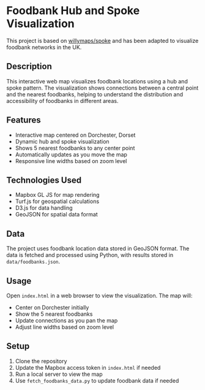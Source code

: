 # Foodbank Hub and Spoke Visualization

This project is based on [willymaps/spoke](https://github.com/willymaps/spoke) and has been adapted to visualize foodbank networks in the UK.

## Description

This interactive web map visualizes foodbank locations using a hub and spoke pattern. The visualization shows connections between a central point and the nearest foodbanks, helping to understand the distribution and accessibility of foodbanks in different areas.

## Features

- Interactive map centered on Dorchester, Dorset
- Dynamic hub and spoke visualization
- Shows 5 nearest foodbanks to any center point
- Automatically updates as you move the map
- Responsive line widths based on zoom level

## Technologies Used

- Mapbox GL JS for map rendering
- Turf.js for geospatial calculations
- D3.js for data handling
- GeoJSON for spatial data format

## Data

The project uses foodbank location data stored in GeoJSON format. The data is fetched and processed using Python, with results stored in `data/foodbanks.json`.

## Usage

Open `index.html` in a web browser to view the visualization. The map will:
- Center on Dorchester initially
- Show the 5 nearest foodbanks
- Update connections as you pan the map
- Adjust line widths based on zoom level

## Setup

1. Clone the repository
2. Update the Mapbox access token in `index.html` if needed
3. Run a local server to view the map
4. Use `fetch_foodbanks_data.py` to update foodbank data if needed